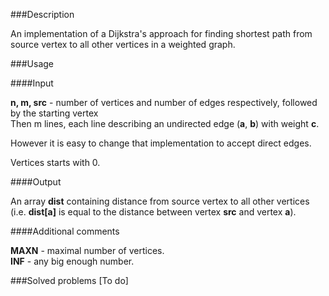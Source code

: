 ###Description

An implementation of a Dijkstra's approach for finding shortest path from source vertex to all other vertices in a weighted graph.

###Usage

####Input

<b>n, m, src</b> - number of vertices and number of edges respectively, followed by the starting vertex<br>
Then m lines, each line describing an undirected edge (<b>a</b>, <b>b</b>) with weight <b>c</b>. <br> 

However it is easy to change that implementation to accept direct edges.

Vertices starts with 0.

####Output

An array <b>dist</b> containing distance from source vertex to all other vertices (i.e. <b>dist[a]</b> is equal to the distance between vertex <b>src</b> and vertex <b>a</b>).

####Additional comments

<b>MAXN</b> - maximal number of vertices. <br>
<b>INF</b>  - any big enough number. <br>


###Solved problems
[To do]
